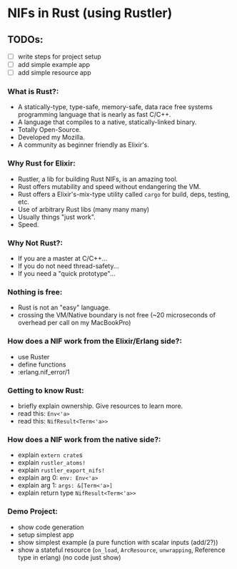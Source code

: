 # NIFs in Rust (using Rustler)

## TODOs:
  - [ ] write steps for project setup
  - [ ] add simple example app
  - [ ] add simple resource app

### What is Rust?:

  - A statically-type, type-safe, memory-safe, data race free systems programming language that is nearly as fast C/C++.
  - A language that compiles to a native, statically-linked binary.
  - Totally Open-Source.
  - Developed my Mozilla.
  - A community as beginner friendly as Elixir's.

### Why Rust for Elixir:

  - Rustler, a lib for building Rust NIFs, is an amazing tool.
  - Rust offers mutability and speed without endangering the VM.
  - Rust offers a Elixir's-mix-type utility called `cargo` for build, deps, testing, etc.
  - Use of arbitrary Rust libs (many many many)
  - Usually things "just work".
  - Speed.

### Why Not Rust?:

  - If you are a master at C/C++...
  - If you do not need thread-safety...
  - If you need a "quick prototype"...

### Nothing is free:

  - Rust is not an "easy" language.
  - crossing the VM/Native boundary is not free (~20 microseconds of overhead per call on my MacBookPro)

### How does a NIF work from the Elixir/Erlang side?:

  - use Ruster
  - define functions
  - :erlang.nif_error/1

### Getting to know Rust:

  - briefly explain ownership. Give resources to learn more.
  - read this: `Env<'a>`
  - read this: `NifResult<Term<'a>>`

### How does a NIF work from the native side?:

  - explain `extern crate`s
  - explain `rustler_atoms!`
  - explain `rustler_export_nifs!`
  - explain arg 0: `env: Env<'a>`
  - explain arg 1: `args: &[Term<'a>]`
  - explain return type `NifResult<Term<'a>>` 

### Demo Project:

  - show code generation
  - setup simplest app
  - show simplest example (a pure function with scalar inputs (add/2?)) 
  - show a stateful resource (`on_load`, `ArcResource`, `unwrapping`, Reference type in erlang) (no code just show)

